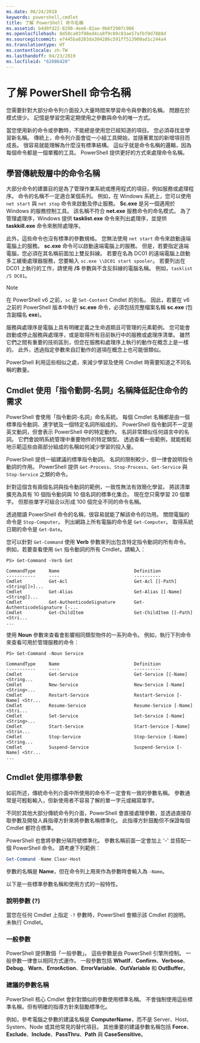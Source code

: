 ```yaml
---
ms.date: 08/24/2018
keywords: powershell,cmdlet
title: 了解 PowerShell 命令名稱
ms.assetid: b4d0fd22-8298-4ee6-82ae-9b6f2907c986
ms.openlocfilehash: 8d50ca03f98ed4ca8f9c09c83ae57afbf0d7888d
ms.sourcegitcommit: e7445ba8203da304286c591ff513900ad1c244a4
ms.translationtype: HT
ms.contentlocale: zh-TW
ms.lasthandoff: 04/23/2019
ms.locfileid: "62086420"
---
```

# <a name="learning-powershell-command-names"></a>了解 PowerShell 命令名稱

您需要針對大部分命令列介面投入大量時間來學習命令與參數的名稱。 問題在於模式很少。 記憶是學習您需定期使用之參數與命令的唯一方式。

當您使用新的命令或參數時，不能總是使用您已經知道的項目。 您必須尋找並學習新名稱。 傳統上，命令列介面會從一小組工具開始，並隨著累加的新增項目而成長。 很容易就能理解為什麼沒有標準結構。
這似乎就是命令名稱的邏輯，因為每個命令都是一個單獨的工具。 PowerShell 提供更好的方式來處理命令名稱。

## <a name="learning-command-names-in-traditional-shells"></a>學習傳統殼層中的命令名稱

大部分命令的建置目的是為了管理作業系統或應用程式的項目，例如服務或處理程序。 命令的名稱不一定適合某個系列。 例如，在 Windows 系統上，您可以使用 `net start` 與 `net stop` 命令來啟動及停止服務。 **Sc.exe** 是另一個適用於 Windows 的服務控制工具。 該名稱不符合 **net.exe** 服務命令的命名模式。 為了管理處理序，Windows 提供 **tasklist.exe** 命令來列出處理序，並提供 **taskkill.exe** 命令來刪除處理序。

此外，這些命令也沒有標準的參數規格。 您無法使用 `net start` 命令來啟動遠端電腦上的服務。 **sc.exe** 命令可以啟動遠端電腦上的服務。 但是，若要指定遠端電腦，您必須在其名稱前面加上雙反斜線。 若要在名為 DC01 的遠端電腦上啟動多工緩衝處理器服務，您要輸入 `sc.exe \\DC01 start spooler`。
若要列出在 DC01 上執行的工作，請使用 **/S** 參數與不含反斜線的電腦名稱。 例如，`tasklist /S DC01`。

> [!NOTE]
> 在 PowerShell v6 之前，`sc` 是 `Set-Content` Cmdlet 的別名。 因此，若要在 v6 之前的 PowerShell 版本中執行 **sc.exe** 命令，必須包括完整檔案名稱 **sc.exe** (包含副檔名 **exe**)。

服務與處理序是電腦上具有明確定義之生命週期且可管理的元素範例。 您可能會啟動或停止服務與處理序，或是取得所有目前執行中的服務或處理序清單。 雖然它們之間有重要的技術區別，但您在服務和處理序上執行的動作在概念上是一樣的。 此外，透過指定參數來自訂動作的選項在概念上也可能很類似。

PowerShell 利用這些相似之處，來減少學習及使用 Cmdlet 時需要知道之不同名稱的數量。

## <a name="cmdlets-use-verb-noun-names-to-reduce-command-memorization"></a>Cmdlet 使用「指令動詞-名詞」名稱降低記住命令的需求

PowerShell 會使用「指令動詞-名詞」命名系統。 每個 Cmdlet 名稱都是由一個標準指令動詞、連字號及一個特定名詞所組成的。 PowerShell 指令動詞不一定是英文動詞，但會表示 PowerShell 中的特定動作。 名詞非常類似任何語言中的名詞。 它們會說明系統管理中重要物件的特定類型。 透過查看一些範例，就能輕鬆地示範這些由兩部分組成的名稱如何減少學習的投入量。

PowerShell 提供一組建議的標準指令動詞。 名詞的限制較少，但一律會說明指令動詞的作用。 PowerShell 提供 `Get-Process`、`Stop-Process`、`Get-Service` 與 `Stop-Service` 之類的命令。

針對這個含有兩個名詞與指令動詞的範例，一致性無法有效簡化學習。 將該清單擴充為具有 10 個指令動詞與 10 個名詞的標準化集合。 現在您只需學習 20 個單字。
但那些單字可組合以形成 100 個完全不同的命令名稱。

透過閱讀 PowerShell 命令的名稱，很容易就能了解該命令的功用。 關閉電腦的命令是 `Stop-Computer`。 列出網路上所有電腦的命令是 `Get-Computer`。 取得系統日期的命令是 `Get-Date`。

您可以針對 `Get-Command` 使用 **Verb** 參數來列出包含特定指令動詞的所有命令。 例如，若要查看使用 `Get` 指令動詞的所有 Cmdlet，請輸入：

```
PS> Get-Command -Verb Get

CommandType     Name                            Definition
-----------     ----                            ----------
Cmdlet          Get-Acl                         Get-Acl [[-Path] <String[]>]...
Cmdlet          Get-Alias                       Get-Alias [[-Name] <String[]...
Cmdlet          Get-AuthenticodeSignature       Get-AuthenticodeSignature [-...
Cmdlet          Get-ChildItem                   Get-ChildItem [[-Path] <Stri...
...
```

使用 **Noun** 參數來查看會影響相同類型物件的一系列命令。 例如，執行下列命令來查看可用於管理服務的命令：

```
PS> Get-Command -Noun Service

CommandType     Name                            Definition
-----------     ----                            ----------
Cmdlet          Get-Service                     Get-Service [[-Name] <String...
Cmdlet          New-Service                     New-Service [-Name] <String>...
Cmdlet          Restart-Service                 Restart-Service [-Name] <Str...
Cmdlet          Resume-Service                  Resume-Service [-Name] <Stri...
Cmdlet          Set-Service                     Set-Service [-Name] <String>...
Cmdlet          Start-Service                   Start-Service [-Name] <Strin...
Cmdlet          Stop-Service                    Stop-Service [-Name] <String...
Cmdlet          Suspend-Service                 Suspend-Service [-Name] <Str...
...
```

## <a name="cmdlets-use-standard-parameters"></a>Cmdlet 使用標準參數

如前所述，傳統命令列介面中所使用的命令不一定會有一致的參數名稱。 參數通常是可輕鬆輸入，但新使用者不容易了解的單一字元或縮寫單字。

不同於其他大部分傳統命令列介面，PowerShell 會直接處理參數，並透過直接存取參數及開發人員指導方針來將參數名稱標準化。 此指導方針鼓勵但不保證每個 Cmdlet 都符合標準。

PowerShell 也會將參數分隔符號標準化。 參數名稱前面一定會加上 '-' 並搭配一個 PowerShell 命令。 請考慮下列範例：

```powershell
Get-Command -Name Clear-Host
```

參數的名稱是 **Name**，但在命令列上用來作為參數時會輸入為 `-Name`。

以下是一些標準參數名稱和使用方式的一般特性。

### <a name="the-help-parameter-"></a>說明參數 (?)

當您在任何 Cmdlet 上指定 `-?` 參數時，PowerShell 會顯示該 Cmdlet 的說明。
未執行 Cmdlet。

### <a name="common-parameters"></a>一般參數

PowerShell 提供數個「一般參數」。 這些參數是由 PowerShell 引擎所控制。 一般參數一律會以相同方式運作。 一般參數包括 **WhatIf**、**Confirm**、**Verbose**、**Debug**、**Warn**、**ErrorAction**、**ErrorVariable**、**OutVariable** 和 **OutBuffer**。

### <a name="recommended-parameter-names"></a>建議的參數名稱

PowerShell 核心 Cmdlet 會針對類似的參數使用標準名稱。 不會強制使用這些標準名稱，但有明確的指導方針來鼓勵標準化。

例如，參考電腦之參數的建議名稱是 **ComputerName**，而不是 Server、Host、System、Node 或其他常見的替代項目。 其他重要的建議參數名稱包括 **Force**、**Exclude**、**Include**、**PassThru**、**Path** 與 **CaseSensitive**。
